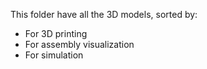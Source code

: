 This folder have all the 3D models, sorted by:
- For 3D printing
- For assembly visualization
- For simulation 
